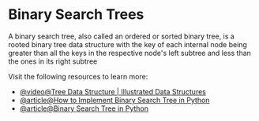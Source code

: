# Binary Search Trees

A binary search tree, also called an ordered or sorted binary tree, is a rooted binary tree data structure with the key of each internal node being greater than all the keys in the respective node's left subtree and less than the ones in its right subtree

Visit the following resources to learn more:

- [@video@Tree Data Structure | Illustrated Data Structures](https://www.youtube.com/watch?v=S2W3SXGPVyU)
- [@article@How to Implement Binary Search Tree in Python](https://web.archive.org/web/20230601181553/https://www.section.io/engineering-education/implementing-binary-search-tree-using-python/)
- [@article@Binary Search Tree in Python](https://www.pythonforbeginners.com/data-structures/binary-search-tree-in-python)
